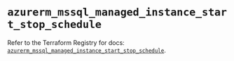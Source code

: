 # `azurerm_mssql_managed_instance_start_stop_schedule`

Refer to the Terraform Registry for docs: [`azurerm_mssql_managed_instance_start_stop_schedule`](https://registry.terraform.io/providers/hashicorp/azurerm/4.38.0/docs/resources/mssql_managed_instance_start_stop_schedule).
